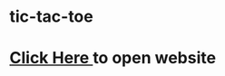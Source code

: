 # tic-tac-toe

<h1><a href="https://harsh-goel.github.io/tic-tac-toe/" target="_blank">Click Here </a> to open website </h1>
